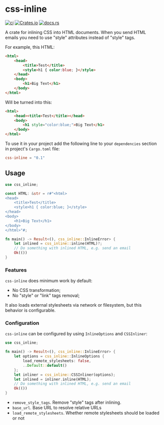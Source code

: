 # css-inline

[![ci](https://github.com/Stranger6667/css-inline/workflows/ci/badge.svg)](https://github.com/Stranger6667/css-inline/actions)
[![Crates.io](https://img.shields.io/crates/v/css-inline.svg)](https://crates.io/crates/css-inline)
[![docs.rs](https://docs.rs/css-inline/badge.svg?version=0.2.0)](https://docs.rs/css-inline/0.2.0/css_inline/)

A crate for inlining CSS into HTML documents. When you send HTML emails you need to use "style" attributes instead of "style" tags.

For example, this HTML:

```html
<html>
    <head>
        <title>Test</title>
        <style>h1 { color:blue; }</style>
    </head>
    <body>
        <h1>Big Text</h1>
    </body>
</html>
```

Will be turned into this:

```html
<html>
    <head><title>Test</title></head>
    <body>
        <h1 style="color:blue;">Big Text</h1>
    </body>
</html>
```

To use it in your project add the following line to your `dependencies` section in project's `Cargo.toml` file:

```toml
css-inline = "0.1"
```

## Usage

```rust
use css_inline;

const HTML: &str = r#"<html>
<head>
    <title>Test</title>
    <style>h1 { color:blue; }</style>
</head>
<body>
    <h1>Big Text</h1>
</body>
</html>"#;

fn main() -> Result<(), css_inline::InlineError> {
    let inlined = css_inline::inline(HTML)?;
    // Do something with inlined HTML, e.g. send an email
    Ok(())
}
```

### Features

`css-inline` does minimum work by default:

- No CSS transformation;
- No "style" or "link" tags removal;

It also loads external stylesheets via network or filesystem, but this behavior is configurable.

### Configuration

`css-inline` can be configured by using `InlineOptions` and `CSSInliner`:

```rust
use css_inline;

fn main() -> Result<(), css_inline::InlineError> {
    let options = css_inline::InlineOptions {
        load_remote_stylesheets: false,
        ..Default::default()
    };
    let inliner = css_inline::CSSInliner(options);
    let inlined = inliner.inline(HTML);
    // Do something with inlined HTML, e.g. send an email
    Ok(())
}
```

- `remove_style_tags`. Remove "style" tags after inlining.
- `base_url`. Base URL to resolve relative URLs
- `load_remote_stylesheets`. Whether remote stylesheets should be loaded or not
